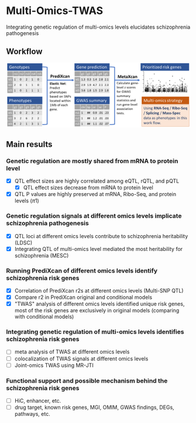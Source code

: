 # Multi-Omics-TWAS
Integrating genetic regulation of multi-omics levels elucidates schizophrenia pathogenesis

## Workflow
<img src=".img/workflow.png" width="750" />

## Main results

### Genetic regulation are mostly shared from mRNA to protein level
- [x] QTL effect sizes are highly correlated among eQTL, rQTL, and pQTL
  - [x] QTL effect sizes decrease from mRNA to protein level
- [x] QTL P values are highly preserved at mRNA, Ribo-Seq, and protein levels ($\pi1$)

### Genetic regulation signals at different omics levels implicate schizophrenia pathogenesis
- [x] QTL loci at different omics levels contribute to schizophrenia heritability (LDSC)
- [x] Integrating QTL of multi-omics level mediated the most heritability for schizophrenia (MESC)

### Running PrediXcan of different omics levels identify schizophrenia risk genes
- [x] Correlation of PrediXcan r2s at different omics levels (Multi-SNP QTL)
- [x] Compare r2 in PrediXcan original and conditional models
- [x] "TWAS" analysis of different omics levels identified unique risk genes, most of the risk genes are exclusively in original models (comparing with conditional models)

### Integrating genetic regulation of multi-omics levels identifies schizophrenia risk genes
- [ ] meta analysis of TWAS at different omics levels
- [ ] colocalization of TWAS signals at different omics levels
- [ ] Joint-omics TWAS using MR-JTI

### Functional support and possible mechanism behind the schizophrenia risk genes
- [ ] HiC, enhancer, etc.
- [ ] drug target, known risk genes, MGI, OMIM, GWAS findings, DEGs, pathways, etc.
